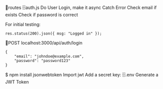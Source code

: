 📁routes 🗄️auth.js
Do User Login, make it async
Catch Error
Check email if exists
Check if password is correct

For initial testing:

```
res.status(200).json({ msg: "Logged in" });
```

🍊POST localhost:3000/api/auth/login

```
{
    "email": "johndoe@example.com",
    "password": "password123"
}

```

$ npm install jsonwebtoken
Import jwt
Add a secret key: 🗄️.env
Generate a JWT Token
